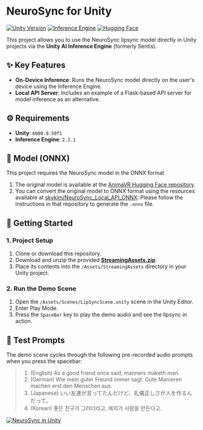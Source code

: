 # NeuroSync for Unity

[![Unity Version](https://img.shields.io/badge/Unity-6000.0.50f1+-black.svg?style=for-the-badge&logo=unity)](https://unity.com/)
[![Inference Engine](https://img.shields.io/badge/Inference-2.2.1-blue.svg?style=for-the-badge)](https://docs.unity3d.com/Packages/com.unity.ai.inference@2.2/manual/index.html)
[![Hugging Face](https://img.shields.io/badge/%F0%9F%A4%97%20Hugging%20Face-Models-yellow.svg?style=for-the-badge)](https://huggingface.co/AnimaVR/NEUROSYNC)

This project allows you to use the NeuroSync lipsync model directly in Unity projects via the **Unity AI Inference Engine** (formerly Sentis).

## ✨ Key Features

- **On-Device Inference**: Runs the NeuroSync model directly on the user's device using the Inference Engine.
- **Local API Server**: Includes an example of a Flask-based API server for model inference as an alternative.

## ⚙️ Requirements

- **Unity**: `6000.0.50f1`
- **Inference Engine**: `2.2.1`

## 🧠 Model (ONNX)

This project requires the NeuroSync model in the ONNX format.

1.  The original model is available at the [AnimaVR Hugging Face repository](https://huggingface.co/AnimaVR/NEUROSYNC).
2.  You can convert the original model to ONNX format using the resources available at [skykim/NeuroSync_Local_API_ONNX](https://github.com/skykim/NeuroSync_Local_API_ONNX). Please follow the instructions in that repository to generate the `.onnx` file.

## 🚀 Getting Started

### 1. Project Setup

1.  Clone or download this repository.
2.  Download and unzip the provided **[StreamingAssets.zip](https://drive.google.com/file/d/1ruLW-G1EcVpA80muLV_7OLDIaTXzemBB/view?usp=sharing)**.
3.  Place its contents into the `/Assets/StreamingAssets` directory in your Unity project.

### 2. Run the Demo Scene

1.  Open the `/Assets/Scenes/LipSyncScene.unity` scene in the Unity Editor.
2.  Enter Play Mode.
3.  Press the `SpaceBar` key to play the demo audio and see the lipsync in action.

## 🧪 Test Prompts

The demo scene cycles through the following pre-recorded audio prompts when you press the spacebar:

> 1.  (English) As a good friend once said, manners maketh man.
> 2.  (German) Wie mein guter Freund immer sagt: Gute Manieren machen erst den Menschen aus.
> 3.  (Japanese) いい友達が言ってたんだけど、礼儀正しさが人を作るんだって。
> 4.  (Korean) 좋은 친구가 그러더라고, 예의가 사람을 만든다고.

[![NeuroSync in Unity](https://img.youtube.com/vi/w8UOyJVR37A/0.jpg)](https://www.youtube.com/watch?v=w8UOyJVR37A)
